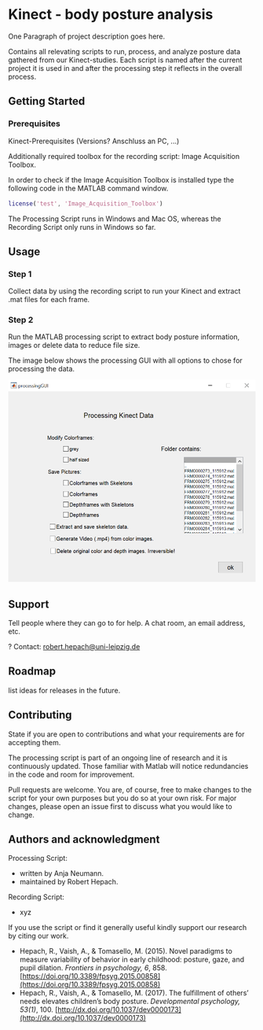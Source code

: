 # Kinect - body posture analysis

One Paragraph of project description goes here.

Contains all relevating scripts to run, process, and analyze posture data gathered from our Kinect-studies.
Each script is named after the current project it is used in and after the processing step it reflects in the overall process.

## Getting Started

### Prerequisites

Kinect-Prerequisites (Versions? Anschluss an PC, ...)

Additionally required toolbox for the recording script: Image Acquisition Toolbox.

In order to check if the Image Acquisition Toolbox is installed type the following code in the MATLAB command window.

```Matlab
license('test', 'Image_Acquisition_Toolbox')
```

The Processing Script runs in Windows and Mac OS, whereas the Recording Script only runs in Windows so far.

## Usage

### Step 1
Collect data by using the recording script to run your Kinect and extract .mat files for each frame.

### Step 2
Run the MATLAB processing script to extract body posture information, images or delete data to reduce file size.

The image below shows the processing GUI with all options to chose for processing the data.

![Image of the ProcessingGUI](ProcessingGUI.PNG)

## Support
Tell people where they can go to for help. A chat room, an email address, etc.

? Contact: robert.hepach@uni-leipzig.de

## Roadmap
list ideas for releases in the future.

## Contributing
State if you are open to contributions and what your requirements are for accepting them.

The processing script is part of an ongoing line of research and it is continuously updated. Those familiar with Matlab will notice redundancies in the code and room for improvement.

Pull requests are welcome. You are, of course, free to make changes to the script for your own purposes but you do so at your own risk.
For major changes, please open an issue first to discuss what you would like to change.

## Authors and acknowledgment
Processing Script:
- written by Anja Neumann.
- maintained by Robert Hepach.

Recording Script:
- xyz

If you use the script or find it generally useful kindly support our research by citing our work.
-  Hepach, R., Vaish, A., & Tomasello, M. (2015). Novel paradigms to measure variability of behavior in early childhood: posture, gaze, and pupil dilation. _Frontiers in psychology, 6_, 858. [https://doi.org/10.3389/fpsyg.2015.00858](https://doi.org/10.3389/fpsyg.2015.00858)
- Hepach, R., Vaish, A., & Tomasello, M. (2017). The fulfillment of others’ needs elevates children’s body posture. _Developmental psychology, 53(1)_, 100. [http://dx.doi.org/10.1037/dev0000173](http://dx.doi.org/10.1037/dev0000173)
